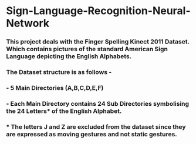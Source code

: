 # Sign-Language-Recognition-Neural-Network

### This project deals with the Finger Spelling Kinect 2011 Dataset. Which contains pictures of the standard American Sign Language depicting the English Alphabets.

### The Dataset structure is as follows - 
### - 5 Main Directories (A,B,C,D,E,F)
### - Each Main Directory contains 24 Sub Directories symbolising the 24 Letters* of the English Alphabet.

### * The letters J and Z are excluded from the dataset since they are expressed as moving gestures and not static gestures.
